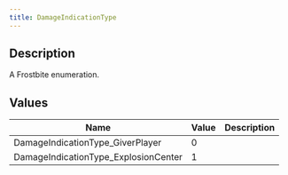 ```yaml
---
title: DamageIndicationType
---
```

## Description

A Frostbite enumeration.

## Values

| Name                                  | Value | Description |
| ------------------------------------- | ----- | ----------- |
| DamageIndicationType\_GiverPlayer     | 0     |             |
| DamageIndicationType\_ExplosionCenter | 1     |             |
